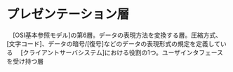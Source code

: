 # プレゼンテーション層
　[OSI基本参照モデル]の第6層。データの表現方法を変換する層。圧縮方式、[文字コード]、データの暗号/[復号]などのデータの表現形式の規定を定義している
　[クライアントサーバシステム]における役割の1つ。ユーザインタフェースを受け持つ層
